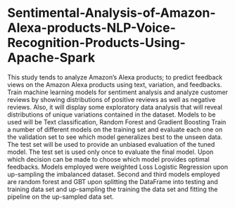 # Sentimental-Analysis-of-Amazon-Alexa-products-NLP-Voice-Recognition-Products-Using-Apache-Spark
This study tends to analyze Amazon’s Alexa products; to predict feedback views on the Amazon Alexa products using text, variation, and feedbacks. Train machine learning models for sentiment analysis and analyze customer reviews by showing distributions of positive reviews as well as negative reviews. Also, it will display some exploratory data analysis that will reveal distributions of unique variations contained in the dataset. Models to be used will be Text classification, Random Forest and Gradient Boosting  Train a number of different models on the training set and evaluate each one on the validation set to see which model generalizes best to the unseen data. The test set will be used to provide an unbiased evaluation of the tuned model. The test set is used only once to evaluate the final model. Upon which decision can be made to choose which model provides optimal feedbacks. Models employed were weighted Loss Logistic Regression upon up-sampling the imbalanced dataset.   Second and third models employed are random forest and GBT upon splitting the DataFrame into testing and training data set and up-sampling the training the data set and fitting the pipeline on the up-sampled data set.
